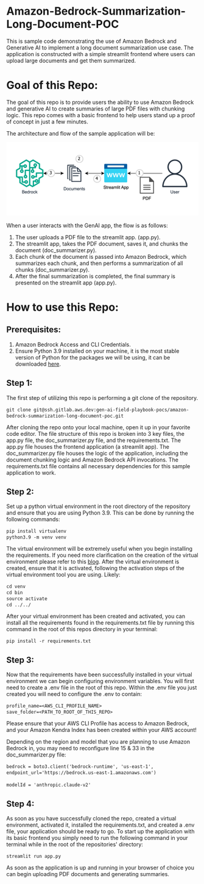 # Amazon-Bedrock-Summarization-Long-Document-POC

This is sample code demonstrating the use of Amazon Bedrock and Generative AI to implement a long document summarization use case. The application is constructed with a simple streamlit frontend where users can upload large documents and get them summarized.

# **Goal of this Repo:**

The goal of this repo is to provide users the ability to use Amazon Bedrock and generative AI to create summaries of large PDF files with chunking logic.
This repo comes with a basic frontend to help users stand up a proof of concept in just a few minutes.

The architecture and flow of the sample application will be:

![Alt text](images/architecture.png "POC Architecture")

When a user interacts with the GenAI app, the flow is as follows:

1. The user uploads a PDF file to the streamlit app. (app.py).
2. The streamlit app, takes the PDF document, saves it, and chunks the document (doc_summarizer.py).
3. Each chunk of the document is passed into Amazon Bedrock, which summarizes each chunk, and then performs a summarization of all chunks (doc_summarizer.py).
4. After the final summarization is completed, the final summary is presented on the streamlit app (app.py).

# How to use this Repo:

## Prerequisites:

1. Amazon Bedrock Access and CLI Credentials.
2. Ensure Python 3.9 installed on your machine, it is the most stable version of Python for the packages we will be using, it can be downloaded [here](https://www.python.org/downloads/release/python-3911/).

## Step 1:

The first step of utilizing this repo is performing a git clone of the repository.

```
git clone git@ssh.gitlab.aws.dev:gen-ai-field-playbook-pocs/amazon-bedrock-summarization-long-document-poc.git
```

After cloning the repo onto your local machine, open it up in your favorite code editor. The file structure of this repo is broken into 3 key files,
the app.py file, the doc_summarizer.py file, and the requirements.txt. The app.py file houses the frontend application (a streamlit app).
The doc_summarizer.py file houses the logic of the application, including the document chunking logic and Amazon Bedrock API invocations.
The requirements.txt file contains all necessary dependencies for this sample application to work.

## Step 2:

Set up a python virtual environment in the root directory of the repository and ensure that you are using Python 3.9. This can be done by running the following commands:

```
pip install virtualenv
python3.9 -m venv venv
```

The virtual environment will be extremely useful when you begin installing the requirements. If you need more clarification on the creation of the virtual environment please refer to this [blog](https://www.freecodecamp.org/news/how-to-setup-virtual-environments-in-python/).
After the virtual environment is created, ensure that it is activated, following the activation steps of the virtual environment tool you are using. Likely:

```
cd venv
cd bin
source activate
cd ../../
```

After your virtual environment has been created and activated, you can install all the requirements found in the requirements.txt file by running this command in the root of this repos directory in your terminal:

```
pip install -r requirements.txt
```

## Step 3:

Now that the requirements have been successfully installed in your virtual environment we can begin configuring environment variables.
You will first need to create a .env file in the root of this repo. Within the .env file you just created you will need to configure the .env to contain:

```
profile_name=<AWS_CLI_PROFILE_NAME>
save_folder=<PATH_TO_ROOT_OF_THIS_REPO>
```

Please ensure that your AWS CLI Profile has access to Amazon Bedrock, and your Amazon Kendra Index has been created within your AWS account!

Depending on the region and model that you are planning to use Amazon Bedrock in, you may need to reconfigure line 15 & 33 in the doc_summarizer.py file:

```
bedrock = boto3.client('bedrock-runtime', 'us-east-1', endpoint_url='https://bedrock.us-east-1.amazonaws.com')

modelId = 'anthropic.claude-v2'
```

## Step 4:

As soon as you have successfully cloned the repo, created a virtual environment, activated it, installed the requirements.txt, and created a .env file, your application should be ready to go.
To start up the application with its basic frontend you simply need to run the following command in your terminal while in the root of the repositories' directory:

```
streamlit run app.py
```

As soon as the application is up and running in your browser of choice you can begin uploading PDF documents and generating summaries.
